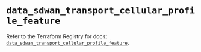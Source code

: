 # `data_sdwan_transport_cellular_profile_feature`

Refer to the Terraform Registry for docs: [`data_sdwan_transport_cellular_profile_feature`](https://registry.terraform.io/providers/ciscodevnet/sdwan/0.8.0/docs/data-sources/transport_cellular_profile_feature).

